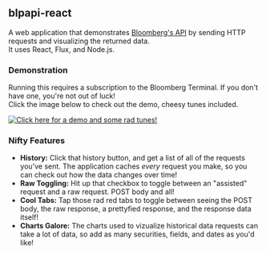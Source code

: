 ## blpapi-react
A web application that demonstrates [Bloomberg's API](http://www.bloomberglabs.com/api/) by sending HTTP requests and visualizing the returned data. <br>
It uses React, Flux, and Node.js.

### Demonstration
Running this requires a subscription to the Bloomberg Terminal. If you don't have one, you're not out of luck! <br>
Click the image below to check out the demo, cheesy tunes included.

[![Click here for a demo and some rad tunes!](http://i.imgur.com/ZyRjuwA.png)](https://vimeo.com/136247382)

### Nifty Features
* **History:** Click that history button, and get a list of all of the requests you've sent. The application caches *every* request you make, so you can check out how the data changes over time!
* **Raw Toggling:** Hit up that checkbox to toggle between an "assisted" request and a raw request. POST body and all!
* **Cool Tabs:** Tap those rad red tabs to toggle between seeing the POST body, the raw response, a prettyfied response, and the response data itself!
* **Charts Galore:** The charts used to vizualize historical data requests can take a lot of data, so add as many securities, fields, and dates as you'd like!
